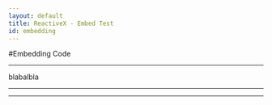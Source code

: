 ```yaml
---
layout: default
title: ReactiveX - Embed Test
id: embedding
---
```


#Embedding Code

<hr/>

<code-snippet url="https://api.github.com/repos/GeorgiKhomeriki/RxCourse/contents/HeadTail.java" language="java"></code-snippet>
blabalbla
<hr/>
<code-snippet url="https://api.github.com/repos/GeorgiKhomeriki/RxCourse/contents/HeadTail.java" language="java"></code-snippet>

<hr/>

